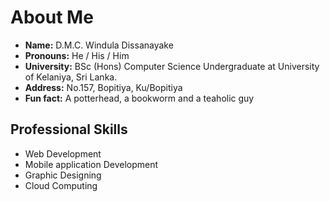 # About Me
<!--<img width="1000" align='center' src="https://github.com/winduladissanayake/winduladissanayake/blob/main/readme_header.png">-->

  - <b>Name:</b> D.M.C. Windula Dissanayake
  - <b>Pronouns:</b> He / His / Him
  - <b>University:</b> BSc (Hons) Computer Science Undergraduate at University of Kelaniya, Sri Lanka.
  - <b>Address:</b> No.157, Bopitiya, Ku/Bopitiya
  - <b>Fun fact:</b> A potterhead, a bookworm and a teaholic guy

## Professional Skills
- Web Development
- Mobile application Development
- Graphic Designing
- Cloud Computing

<!---
winduladissanayake/winduladissanayake is a ✨ special ✨ repository because its `README.md` (this file) appears on your GitHub profile.
You can click the Preview link to take a look at your changes.
--->
